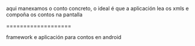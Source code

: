 aqui manexamos o conto concreto, o ideal é que a aplicación lea os xmls e compoña os contos na pantalla


===================

framework e aplicación para contos en android